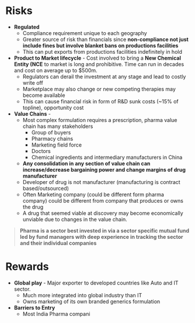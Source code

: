 # Risks
- **Regulated**
	- Compliance requirement unique to each geography
	- Greater source of risk than financials since **non-compliance not just include fines but involve blanket bans on productions facilities**
	- This can put exports from productions facilities indefinitely in hold
- **Product to Market lifecycle** - Cost involved to bring a **New Chemical Entity (NCE** to market is long and prohibitive. Time can run in decades and cost on average up to $500m. 
	- Regulators can derail the investment at any stage and lead to costly write off
	- Marketplace may also change or new competing therapies may become available
	- This can cause financial risk in form of R&D sunk costs (~15% of topline), opportunity cost
- **Value Chains** - 
	- Most complex formulation requires a prescription, pharma value chain has many stakeholders
		- Group of buyers
		- Pharmacy chains
		- Marketing field force
		- Doctors
		- Chemical ingredients and intermediary manufacturers in China
	- **Any consolidation in any section of value chain can increase/decrease bargaining power and change margins of drug manufacturer**
	- Developer of drug is not manufacturer (manufacturing is contract based/outsourced)
	- Often Marketing company (could be different form pharma company) could be different from company that produces or owns the drug
	- A drug that seemed viable at discovery may become economically unviable due to changes in the value chain.

>**Pharma is a sector best invested in via a sector specific mutual fund led by fund managers with deep experience in tracking the sector**  **and their individual companies**

# Rewards
- **Global play** - Major exporter to developed countries like Auto and IT sector.
	- Much more integrated into global industry than IT
	- Owns marketing of its own branded generics formulation
- **Barriers to Entry** 
	- Most India Pharma compani 
<!--stackedit_data:
eyJoaXN0b3J5IjpbLTc4OTIzMzk3Myw2NjkwMDA4MTYsMjEzMz
A4ODQ0NCwtNDM2NjMxMjU2XX0=
-->
